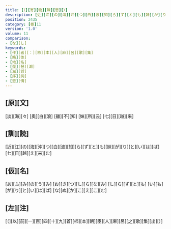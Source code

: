 ```yaml
---
title: [（][寄][物][陳][思][）]
description: [近][江][の][海][沖][つ][白][波][知][ら][ず][と][も][妹][が][り][と][い][は][ば][七][日][越][え][来][む]
position: 2435
category: [巻]11
version: '1.0'
volume: 11
comparison:
- [な][し]
keywords:
- [作][者][：][柿][本][人][麻][呂][歌][集]
- [略][体]
- [地][名]
- [琵][琶][湖]
- [滋][賀]
- [序][詞]
- [恋][情]
---
```


## [原][文]

[淡][海][々] [奥][白][浪] [雖][不][知] [妹][所][云] [七][日][越][来]

## [訓][読]

[近][江][の][海][沖][つ][白][波][知][ら][ず][と][も][妹][が][り][と][い][は][ば][七][日][越][え][来][む]

## [仮][名]

[あ][ふ][み][の][う][み] [お][き][つ][し][ら][な][み] [し][ら][ず][と][も] [い][も][が][り][と][い][は][ば] [な][ぬ][か][こ][え][こ][む]

## [左][注]

[（][以][前][一][百][四][十][九][首][柿][本][朝][臣][人][麻][呂][之][歌][集][出][）]

